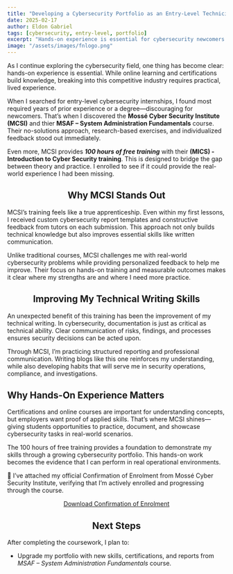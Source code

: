 ```yaml
---
title: "Developing a Cybersecurity Portfolio as an Entry-Level Technician"
date: 2025-02-17
author: Eldon Gabriel
tags: [cybersecurity, entry-level, portfolio]
excerpt: "Hands-on experience is essential for cybersecurity newcomers. MCSI provides a structured, apprenticeship-style training to build applied skills and documentation expertise."
image: "/assets/images/fnlogo.png"
---
```

As I continue exploring the cybersecurity field, one thing has become clear: hands-on experience is essential. While online learning and certifications build knowledge, breaking into this competitive industry requires practical, lived experience.

When I searched for entry-level cybersecurity internships, I found most required years of prior experience or a degree—discouraging for newcomers. That’s when I discovered the **Mossé Cyber Security Institute (MCSI)** and thier **MSAF – System Administration Fundamentals** course. Their no-solutions approach, research-based exercises, and individualized feedback stood out immediately.

Even more, MCSI provides **_100 hours of free training_** with their **(MICS) - Introduction to Cyber Security training**. This is designed to bridge the gap between theory and practice. I enrolled to see if it could provide the real-world experience I had been missing.

<center><h2>Why MCSI Stands Out</h2></center>

MCSI’s training feels like a true apprenticeship. Even within my first lessons, I received custom cybersecurity report templates and constructive feedback from tutors on each submission. This approach not only builds technical knowledge but also improves essential skills like written communication.

Unlike traditional courses, MCSI challenges me with real-world cybersecurity problems while providing personalized feedback to help me improve. Their focus on hands-on training and measurable outcomes makes it clear where my strengths are and where I need more practice.

<center><h2>Improving My Technical Writing Skills</h2></center>

An unexpected benefit of this training has been the improvement of my technical writing. In cybersecurity, documentation is just as critical as technical ability. Clear communication of risks, findings, and processes ensures security decisions can be acted upon.

Through MCSI, I’m practicing structured reporting and professional communication. Writing blogs like this one reinforces my understanding, while also developing habits that will serve me in security operations, compliance, and investigations.

</center><h2>Why Hands-On Experience Matters</h2></center>

Certifications and online courses are important for understanding concepts, but employers want proof of applied skills. That’s where MCSI shines—giving students opportunities to practice, document, and showcase cybersecurity tasks in real-world scenarios.

The 100 hours of free training provides a foundation to demonstrate my skills through a growing cybersecurity portfolio. This hands-on work becomes the evidence that I can perform in real operational environments.

📄 I’ve attached my official Confirmation of Enrolment from Mossé Cyber Security Institute, verifying that I’m actively enrolled and progressing through the course.

<center><a href="https://github.com/EldonGabriel/eldongabriel.github.io/blob/main/assets/certifications/mics-confirmation-of-enrolment.pdf" target="_blank">Download Confirmation of Enrolment</a></center>

<center><h2>Next Steps</h2></center>

After completing the coursework, I plan to:

- Upgrade my portfolio with new skills, certifications, and reports from _MSAF – System Administration Fundamentals_ course.
